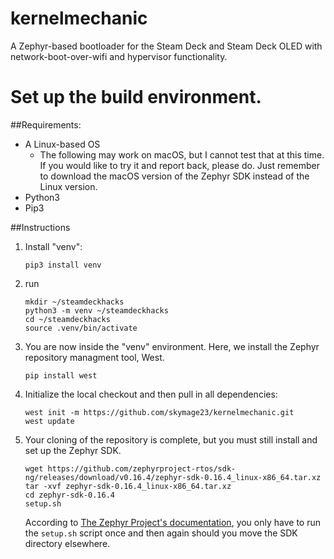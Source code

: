 # kernelmechanic
A Zephyr-based bootloader for the Steam Deck and Steam Deck OLED with network-boot-over-wifi and hypervisor functionality.

# Set up the build environment.
##Requirements:
* A Linux-based OS
    * The following may work on macOS, but I cannot test that at this time. If you would like to try it and report back, please do. Just remember to download the macOS version of the Zephyr SDK instead of the Linux version.
* Python3
* Pip3

##Instructions
1. Install "venv":
    ```
   pip3 install venv
   ```
2. run
   ```
   mkdir ~/steamdeckhacks
   python3 -m venv ~/steamdeckhacks
   cd ~/steamdeckhacks
   source .venv/bin/activate
   ```
3. You are now inside the "venv" environment. Here, we install the Zephyr repository managment tool, West.
   ```
   pip install west
   ```
4. Initialize the local checkout and then pull in all dependencies:
   ```
   west init -m https://github.com/skymage23/kernelmechanic.git
   west update
   ```
5. Your cloning of the repository is complete, but you must still install and set up the Zephyr SDK.
   ```
   wget https://github.com/zephyrproject-rtos/sdk-ng/releases/download/v0.16.4/zephyr-sdk-0.16.4_linux-x86_64.tar.xz
   tar -xvf zephyr-sdk-0.16.4_linux-x86_64.tar.xz
   cd zephyr-sdk-0.16.4
   setup.sh
   ```
   According to [The Zephyr Project's documentation](https://docs.zephyrproject.org/latest/develop/getting_started/index.html), you only have to run the ```setup.sh``` script once and then again should you move the SDK directory elsewhere.
